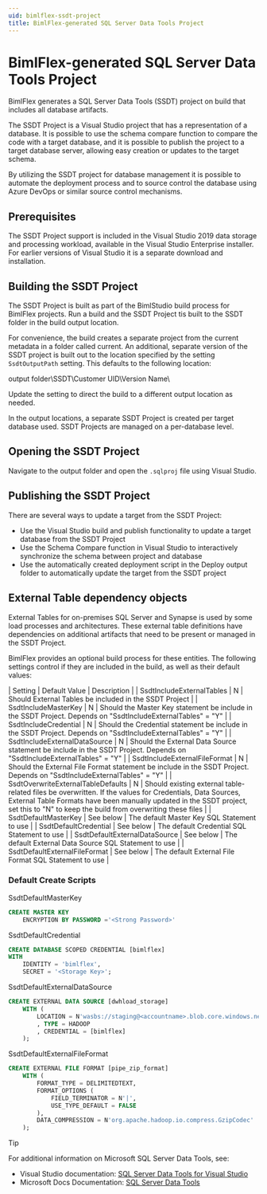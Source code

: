 ```yaml
---
uid: bimlflex-ssdt-project
title: BimlFlex-generated SQL Server Data Tools Project
---
```


# BimlFlex-generated SQL Server Data Tools Project

BimlFlex generates a SQL Server Data Tools (SSDT) project on build that includes all database artifacts.

The SSDT Project is a Visual Studio project that has a representation of a database. It is possible to use the schema compare function to compare the code with a target database, and it is possible to publish the project to a target database server, allowing easy creation or updates to the target schema.

By utilizing the SSDT project for database management it is possible to automate the deployment process and to source control the database using Azure DevOps or similar source control mechanisms.

## Prerequisites

The SSDT Project support is included in the Visual Studio 2019 data storage and processing workload, available in the Visual Studio Enterprise installer. For earlier versions of Visual Studio it is a separate download and installation.

## Building the SSDT Project

The SSDT Project is built as part of the BimlStudio build process for BimlFlex projects. Run a build and the SSDT Project tis built to the SSDT folder in the build output location.

For convenience, the build creates a separate project from the current metadata in a folder called current. An additional, separate version of the SSDT project is built out to the location specified by the setting `SsdtOutputPath` setting. This defaults to the following location:

output folder\SSDT\Customer UID\Version Name\

Update the setting to direct the build to a different output location as needed.

In the output locations, a separate SSDT Project is created per target database used. SSDT Projects are managed on a per-database level.

## Opening the SSDT Project

Navigate to the output folder and open the `.sqlproj` file using Visual Studio.

## Publishing the SSDT Project

There are several ways to update a target from the SSDT Project:

* Use the Visual Studio build and publish functionality to update a target database from the SSDT Project
* Use the Schema Compare function in Visual Studio to interactively synchronize the schema between project and database
* Use the automatically created deployment script in the Deploy output folder to automatically update the target from the SSDT project

## External Table dependency objects

External Tables for on-premises SQL Server and Synapse is used by some load processes and architectures. These external table definitions have dependencies on additional artifacts that need to be present or managed in the SSDT Project.

BimlFlex provides an optional build process for these entities. The following settings control if they are included in the build, as well as their default values:

| Setting                            | Default Value | Description |
| SsdtIncludeExternalTables          | N             | Should External Tables be included in the SSDT Project |
| SsdtIncludeMasterKey               | N             | Should the Master Key statement be include in the SSDT Project. Depends on "SsdtIncludeExternalTables" = "Y" |
| SsdtIncludeCredential              | N             | Should the Credential statement be include in the SSDT Project. Depends on "SsdtIncludeExternalTables" = "Y" |
| SsdtIncludeExternalDataSource      | N             | Should the External Data Source statement be include in the SSDT Project. Depends on "SsdtIncludeExternalTables" = "Y" |
| SsdtIncludeExternalFileFormat      | N             | Should the External File Format statement be include in the SSDT Project. Depends on "SsdtIncludeExternalTables" = "Y" |
| SsdtOverwriteExternalTableDefaults | N             | Should existing external table-related files be overwritten. If the values for Credentials, Data Sources, External Table Formats have been manually updated in the SSDT project, set this to "N" to keep the build from overwriting these files |
| SsdtDefaultMasterKey               | See below     | The default Master Key SQL Statement to use |
| SsdtDefaultCredential              | See below     | The default Credential SQL Statement to use |
| SsdtDefaultExternalDataSource      | See below     | The default External Data Source SQL Statement to use |
| SsdtDefaultExternalFileFormat      | See below     | The default External File Format SQL Statement to use |

### Default Create Scripts

SsdtDefaultMasterKey

```sql
CREATE MASTER KEY
    ENCRYPTION BY PASSWORD ='<Strong Password>'
```

SsdtDefaultCredential

```sql
CREATE DATABASE SCOPED CREDENTIAL [bimlflex]
WITH
    IDENTITY = 'bimlflex',
    SECRET = '<Storage Key>';
```

SsdtDefaultExternalDataSource

```sql
CREATE EXTERNAL DATA SOURCE [dwhload_storage]
    WITH (
        LOCATION = N'wasbs://staging@<accountname>.blob.core.windows.net'
        , TYPE = HADOOP
        , CREDENTIAL = [bimlflex]
    );
```

SsdtDefaultExternalFileFormat

```sql
CREATE EXTERNAL FILE FORMAT [pipe_zip_format]
    WITH (
        FORMAT_TYPE = DELIMITEDTEXT,
        FORMAT_OPTIONS (
            FIELD_TERMINATOR = N'|',
            USE_TYPE_DEFAULT = FALSE
        ),
        DATA_COMPRESSION = N'org.apache.hadoop.io.compress.GzipCodec'
    );
```

>[!TIP]
>
> For additional information on Microsoft SQL Server Data Tools, see:
>
> * Visual Studio documentation: [SQL Server Data Tools for Visual Studio](https://visualstudio.microsoft.com/vs/features/ssdt/)
> * Microsoft Docs Documentation: [SQL Server Data Tools](https://docs.microsoft.com/en-us/sql/ssdt/sql-server-data-tools?view=sql-server-ver15)
